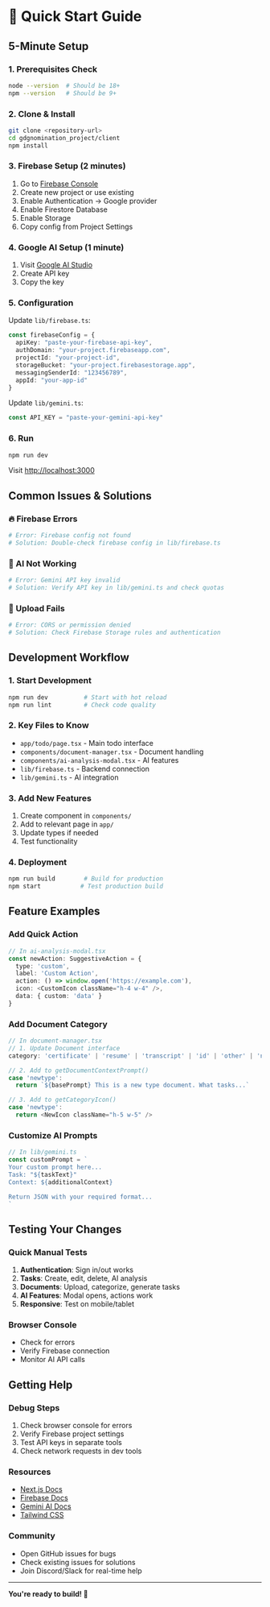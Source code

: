 # 🚀 Quick Start Guide

## 5-Minute Setup

### 1. Prerequisites Check
```bash
node --version  # Should be 18+
npm --version   # Should be 9+
```

### 2. Clone & Install
```bash
git clone <repository-url>
cd gdgnomination_project/client
npm install
```

### 3. Firebase Setup (2 minutes)
1. Go to [Firebase Console](https://console.firebase.google.com)
2. Create new project or use existing
3. Enable Authentication → Google provider
4. Enable Firestore Database
5. Enable Storage
6. Copy config from Project Settings

### 4. Google AI Setup (1 minute)
1. Visit [Google AI Studio](https://makersuite.google.com/app/apikey)
2. Create API key
3. Copy the key

### 5. Configuration
Update `lib/firebase.ts`:
```typescript
const firebaseConfig = {
  apiKey: "paste-your-firebase-api-key",
  authDomain: "your-project.firebaseapp.com",
  projectId: "your-project-id",
  storageBucket: "your-project.firebasestorage.app",
  messagingSenderId: "123456789",
  appId: "your-app-id"
}
```

Update `lib/gemini.ts`:
```typescript
const API_KEY = "paste-your-gemini-api-key"
```

### 6. Run
```bash
npm run dev
```

Visit [http://localhost:3000](http://localhost:3000)

## Common Issues & Solutions

### 🔥 Firebase Errors
```bash
# Error: Firebase config not found
# Solution: Double-check firebase config in lib/firebase.ts
```

### 🤖 AI Not Working
```bash
# Error: Gemini API key invalid
# Solution: Verify API key in lib/gemini.ts and check quotas
```

### 📁 Upload Fails
```bash
# Error: CORS or permission denied
# Solution: Check Firebase Storage rules and authentication
```

## Development Workflow

### 1. Start Development
```bash
npm run dev          # Start with hot reload
npm run lint         # Check code quality
```

### 2. Key Files to Know
- `app/todo/page.tsx` - Main todo interface
- `components/document-manager.tsx` - Document handling
- `components/ai-analysis-modal.tsx` - AI features
- `lib/firebase.ts` - Backend connection
- `lib/gemini.ts` - AI integration

### 3. Add New Features
1. Create component in `components/`
2. Add to relevant page in `app/`
3. Update types if needed
4. Test functionality

### 4. Deployment
```bash
npm run build        # Build for production
npm start           # Test production build
```

## Feature Examples

### Add Quick Action
```typescript
// In ai-analysis-modal.tsx
const newAction: SuggestiveAction = {
  type: 'custom',
  label: 'Custom Action',
  action: () => window.open('https://example.com'),
  icon: <CustomIcon className="h-4 w-4" />,
  data: { custom: 'data' }
}
```

### Add Document Category
```typescript
// In document-manager.tsx
// 1. Update Document interface
category: 'certificate' | 'resume' | 'transcript' | 'id' | 'other' | 'newtype'

// 2. Add to getDocumentContextPrompt()
case 'newtype':
  return `${basePrompt} This is a new type document. What tasks...`

// 3. Add to getCategoryIcon()
case 'newtype':
  return <NewIcon className="h-5 w-5" />
```

### Customize AI Prompts
```typescript
// In lib/gemini.ts
const customPrompt = `
Your custom prompt here...
Task: "${taskText}"
Context: ${additionalContext}

Return JSON with your required format...
`
```

## Testing Your Changes

### Quick Manual Tests
1. **Authentication**: Sign in/out works
2. **Tasks**: Create, edit, delete, AI analysis
3. **Documents**: Upload, categorize, generate tasks
4. **AI Features**: Modal opens, actions work
5. **Responsive**: Test on mobile/tablet

### Browser Console
- Check for errors
- Verify Firebase connection
- Monitor AI API calls

## Getting Help

### Debug Steps
1. Check browser console for errors
2. Verify Firebase project settings
3. Test API keys in separate tools
4. Check network requests in dev tools

### Resources
- [Next.js Docs](https://nextjs.org/docs)
- [Firebase Docs](https://firebase.google.com/docs)
- [Gemini AI Docs](https://ai.google.dev/docs)
- [Tailwind CSS](https://tailwindcss.com/docs)

### Community
- Open GitHub issues for bugs
- Check existing issues for solutions
- Join Discord/Slack for real-time help

---

**You're ready to build! 🎉**
